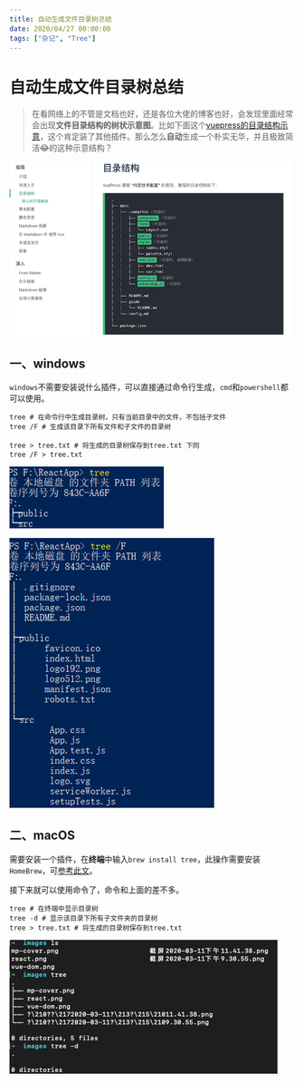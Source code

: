 ```yaml
---
title: 自动生成文件目录树总结
date: 2020/04/27 00:00:00
tags: ["杂记", "Tree"]
---
```


# 自动生成文件目录树总结

<ClientOnly>
  <display-bar :displayData="$frontmatter"></display-bar>
</ClientOnly>

> 在看网络上的不管是文档也好，还是各位大佬的博客也好，会发现里面经常会出现**文件目录结构的树状示意图**。比如下面这个[vuepress的目录结构示意](https://www.vuepress.cn/guide/directory-structure.html)，这个肯定装了其他插件。那么怎么**自动**生成一个朴实无华，并且极致简洁~~😂~~的这种示意结构？

![tree-content-01](/images/other/devtool/tree-content-01.png)

## 一、windows

`windows`不需要安装说什么插件，可以直接通过命令行生成，`cmd`和`powershell`都可以使用。

```shell
tree # 在命令行中生成目录树，只有当前目录中的文件，不包括子文件
tree /F # 生成该目录下所有文件和子文件的目录树

tree > tree.txt # 将生成的目录树保存到tree.txt 下同
tree /F > tree.txt
```

![tree-content-02](/images/other/devtool/tree-content-02.png)

![tree-content-03](/images/other/devtool/tree-content-03.png)

## 二、macOS

需要安装一个插件，在**终端**中输入`brew install tree`，此操作需要安装`HomeBrew`，可[参考此文](/blog/other/systemenv/homebrew)。

接下来就可以使用命令了，命令和上面的差不多。

```shell
tree # 在终端中显示目录树
tree -d # 显示该目录下所有子文件夹的目录树
tree > tree.txt # 将生成的目录树保存到tree.txt
```

![tree-content-04](/images/other/devtool/tree-content-04.png)


